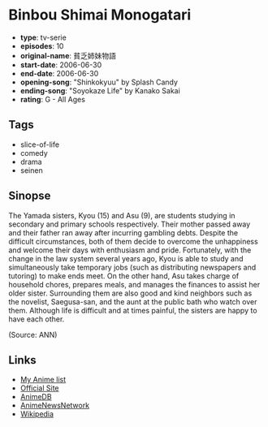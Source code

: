 # Binbou Shimai Monogatari

-   **type**: tv-serie
-   **episodes**: 10
-   **original-name**: 貧乏姉妹物語
-   **start-date**: 2006-06-30
-   **end-date**: 2006-06-30
-   **opening-song**: "Shinkokyuu" by Splash Candy
-   **ending-song**: "Soyokaze Life" by Kanako Sakai
-   **rating**: G - All Ages

## Tags

-   slice-of-life
-   comedy
-   drama
-   seinen

## Sinopse

The Yamada sisters, Kyou (15) and Asu (9), are students studying in secondary and primary schools respectively. Their mother passed away and their father ran away after incurring gambling debts. Despite the difficult circumstances, both of them decide to overcome the unhappiness and welcome their days with enthusiasm and pride. Fortunately, with the change in the law system several years ago, Kyou is able to study and simultaneously take temporary jobs (such as distributing newspapers and tutoring) to make ends meet. On the other hand, Asu takes charge of household chores, prepares meals, and manages the finances to assist her older sister. Surrounding them are also good and kind neighbors such as the novelist, Saegusa-san, and the aunt at the public bath who watch over them. Although life is difficult and at times painful, the sisters are happy to have each other.

(Source: ANN)

## Links

-   [My Anime list](https://myanimelist.net/anime/1214/Binbou_Shimai_Monogatari)
-   [Official Site](http://www.toei-anim.co.jp/tv/binboushimai/)
-   [AnimeDB](http://anidb.info/perl-bin/animedb.pl?show=anime&aid=4492)
-   [AnimeNewsNetwork](http://www.animenewsnetwork.com/encyclopedia/anime.php?id=6603)
-   [Wikipedia](http://en.wikipedia.org/wiki/Binb%C5%8D_Shimai_Monogatari)
